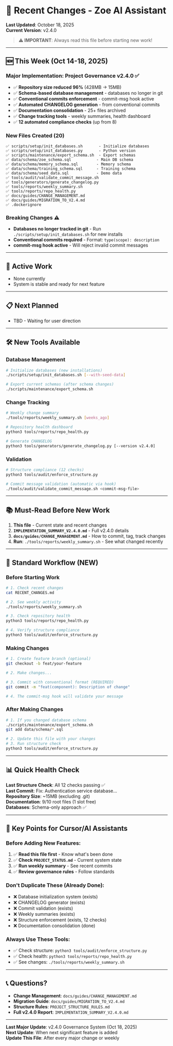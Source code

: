 # 📅 Recent Changes - Zoe AI Assistant

**Last Updated**: October 18, 2025  
**Current Version**: v2.4.0

> **⚠️ IMPORTANT**: Always read this file before starting new work!

---

## 🆕 This Week (Oct 14-18, 2025)

### Major Implementation: Project Governance v2.4.0 ✅
- ✅ **Repository size reduced 96%** (428MB → 15MB)
- ✅ **Schema-based database management** - databases no longer in git
- ✅ **Conventional commits enforcement** - commit-msg hook active
- ✅ **Automated CHANGELOG generation** - from conventional commits
- ✅ **Documentation consolidation** - 25+ files archived
- ✅ **Change tracking tools** - weekly summaries, health dashboard
- ✅ **12 automated compliance checks** (up from 8)

### New Files Created (20)
```
✅ scripts/setup/init_databases.sh       - Initialize databases
✅ scripts/setup/init_databases.py       - Python version
✅ scripts/maintenance/export_schema.sh  - Export schemas
✅ data/schema/zoe_schema.sql           - Main DB schema
✅ data/schema/memory_schema.sql        - Memory schema
✅ data/schema/training_schema.sql      - Training schema
✅ data/schema/seed_data.sql            - Demo data
✅ tools/audit/validate_commit_message.sh
✅ tools/generators/generate_changelog.py
✅ tools/reports/weekly_summary.sh
✅ tools/reports/repo_health.py
✅ docs/guides/CHANGE_MANAGEMENT.md
✅ docs/guides/MIGRATION_TO_V2.4.md
✅ .dockerignore
```

### Breaking Changes ⚠️
- **Databases no longer tracked in git** - Run `./scripts/setup/init_databases.sh` for new installs
- **Conventional commits required** - Format: `type(scope): description`
- **commit-msg hook active** - Will reject invalid commit messages

---

## 🚧 Active Work
- None currently
- System is stable and ready for next feature

---

## 📋 Next Planned
- TBD - Waiting for user direction

---

## 🛠️ New Tools Available

### Database Management
```bash
# Initialize databases (new installations)
./scripts/setup/init_databases.sh [--with-seed-data]

# Export current schemas (after schema changes)
./scripts/maintenance/export_schema.sh
```

### Change Tracking
```bash
# Weekly change summary
./tools/reports/weekly_summary.sh [weeks_ago]

# Repository health dashboard
python3 tools/reports/repo_health.py

# Generate CHANGELOG
python3 tools/generators/generate_changelog.py [--version v2.4.0]
```

### Validation
```bash
# Structure compliance (12 checks)
python3 tools/audit/enforce_structure.py

# Commit message validation (automatic via hook)
./tools/audit/validate_commit_message.sh <commit-msg-file>
```

---

## 📚 Must-Read Before New Work

1. **This file** - Current state and recent changes
2. **`IMPLEMENTATION_SUMMARY_V2.4.0.md`** - Full v2.4.0 details
3. **`docs/guides/CHANGE_MANAGEMENT.md`** - How to commit, tag, track changes
4. **Run**: `./tools/reports/weekly_summary.sh` - See what changed recently

---

## 🔄 Standard Workflow (NEW)

### Before Starting Work
```bash
# 1. Check recent changes
cat RECENT_CHANGES.md

# 2. See weekly activity
./tools/reports/weekly_summary.sh

# 3. Check repository health
python3 tools/reports/repo_health.py

# 4. Verify structure compliance
python3 tools/audit/enforce_structure.py
```

### Making Changes
```bash
# 1. Create feature branch (optional)
git checkout -b feat/your-feature

# 2. Make changes...

# 3. Commit with conventional format (REQUIRED)
git commit -m "feat(component): Description of change"

# 4. The commit-msg hook will validate your message
```

### After Making Changes
```bash
# 1. If you changed database schema
./scripts/maintenance/export_schema.sh
git add data/schema/*.sql

# 2. Update this file with your changes
# 3. Run structure check
python3 tools/audit/enforce_structure.py
```

---

## 📊 Quick Health Check

**Last Structure Check**: All 12 checks passing ✅  
**Last Commit**: Fix: Authentication service database...  
**Repository Size**: ~15MB (excluding .git)  
**Documentation**: 9/10 root files (1 slot free)  
**Databases**: Schema-only approach ✅  

---

## 🎯 Key Points for Cursor/AI Assistants

### Before Adding New Features:
1. ✅ **Read this file first** - Know what's been done
2. ✅ **Check `PROJECT_STATUS.md`** - Current system state
3. ✅ **Run weekly summary** - See recent commits
4. ✅ **Review governance rules** - Follow standards

### Don't Duplicate These (Already Done):
- ❌ Database initialization system (exists)
- ❌ CHANGELOG generator (exists)
- ❌ Commit validation (exists)
- ❌ Weekly summaries (exists)
- ❌ Structure enforcement (exists, 12 checks)
- ❌ Documentation consolidation (done)

### Always Use These Tools:
- ✅ Check structure: `python3 tools/audit/enforce_structure.py`
- ✅ Check health: `python3 tools/reports/repo_health.py`
- ✅ See changes: `./tools/reports/weekly_summary.sh`

---

## 📞 Questions?

- **Change Management**: `docs/guides/CHANGE_MANAGEMENT.md`
- **Migration Guide**: `docs/guides/MIGRATION_TO_V2.4.md`
- **Structure Rules**: `PROJECT_STRUCTURE_RULES.md`
- **Full v2.4.0 Report**: `IMPLEMENTATION_SUMMARY_V2.4.0.md`

---

**Last Major Update**: v2.4.0 Governance System (Oct 18, 2025)  
**Next Update**: When next significant feature is added  
**Update This File**: After every major change or weekly

